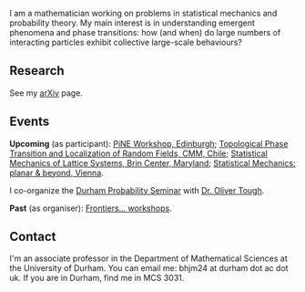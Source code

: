 
I am a mathematician working on problems in statistical mechanics and probability theory. My main interest is in understanding emergent phenomena and phase transitions: how (and when) do large numbers of interacting particles exhibit collective large-scale behaviours?

## Research
See my [arXiv](https://arxiv.org/search/?searchtype=author&query=Helmuth%2C+Tyler&abstracts=show&size=50&order=-announced_date_first) page.

## Events
**Upcoming** (as participant): [PiNE Workshop, Edinburgh](https://www.maths.dur.ac.uk/PiNE/25-11-20/index.html); [Topological Phase Transition and Localization of Random Fields, CMM, Chile](https://eventos.cmm.uchile.cl/cpp2025/); [Statistical Mechanics of Lattice Systems, Brin Center, Maryland](https://brinmrc.umd.edu/spring26-smls/); [Statistical Mechanics: planar & beyond, Vienna](https://www.esi.ac.at/events/e589/). 

I co-organize the [Durham Probability Seminar](https://www.maths.dur.ac.uk/seminars/) with [Dr. Oliver Tough](https://sites.google.com/view/olivertough/). 

**Past** (as organiser): [Frontiers... workshops](https://willperkins.org/frontiersworkshops.html).

## Contact
I'm an associate professor in the Department of Mathematical Sciences at the University of Durham. You can email me: bhjm24 at durham dot ac dot uk. If you are in Durham, find me in MCS 3031.
